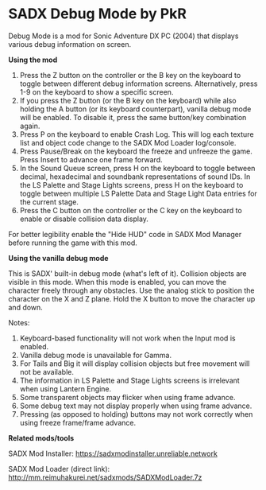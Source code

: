 # SADX Debug Mode by PkR

Debug Mode is a mod for Sonic Adventure DX PC (2004) that displays various debug information on screen.

**Using the mod**

1) Press the Z button on the controller or the B key on the keyboard to toggle between different debug information screens. Alternatively, press 1-9 on the keyboard to show a specific screen.
2) If you press the Z button (or the B key on the keyboard) while also holding the A button (or its keyboard counterpart), vanilla debug mode will be enabled. To disable it, press the same button/key combination again.
3) Press P on the keyboard to enable Crash Log. This will log each texture list and object code change to the SADX Mod Loader log/console.
4) Press Pause/Break on the keyboard the freeze and unfreeze the game. Press Insert to advance one frame forward.
5) In the Sound Queue screen, press H on the keyboard to toggle between decimal, hexadecimal and soundbank representations of sound IDs. In the LS Palette and Stage Lights screens, press H on the keyboard to toggle between multiple LS Palette Data and Stage Light Data entries for the current stage.
6) Press the C button on the controller or the C key on the keyboard to enable or disable collision data display.

For better legibility enable the "Hide HUD" code in SADX Mod Manager before running the game with this mod.

**Using the vanilla debug mode**

This is SADX' built-in debug mode (what's left of it). Collision objects are visible in this mode.
When this mode is enabled, you can move the character freely through any obstacles. Use the analog stick to position the character on the X and Z plane. Hold the X button to move the character up and down.

Notes:
1) Keyboard-based functionality will not work when the Input mod is enabled.
2) Vanilla debug mode is unavailable for Gamma. 
3) For Tails and Big it will display collision objects but free movement will not be available.
4) The information in LS Palette and Stage Lights screens is irrelevant when using Lantern Engine.
5) Some transparent objects may flicker when using frame advance.
6) Some debug text may not display properly when using frame advance.
7) Pressing (as opposed to holding) buttons may not work correctly when using freeze frame/frame advance.

**Related mods/tools**

SADX Mod Installer: https://sadxmodinstaller.unreliable.network

SADX Mod Loader (direct link): http://mm.reimuhakurei.net/sadxmods/SADXModLoader.7z
